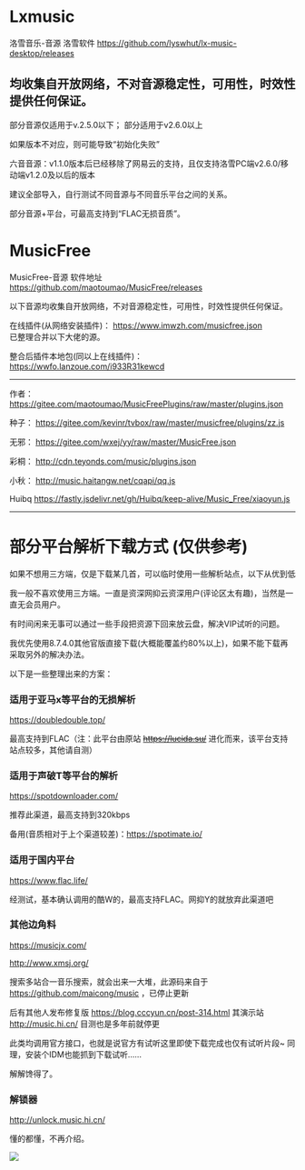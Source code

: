 # Lxmusic
洛雪音乐-音源
洛雪软件 https://github.com/lyswhut/lx-music-desktop/releases

均收集自开放网络，不对音源稳定性，可用性，时效性提供任何保证。
-------

部分音源仅适用于v.2.5.0以下； 部分适用于v2.6.0以上

如果版本不对应，则可能导致“初始化失败”

六音音源：v1.1.0版本后已经移除了网易云的支持，且仅支持洛雪PC端v2.6.0/移动端v1.2.0及以后的版本


建议全部导入，自行测试不同音源与不同音乐平台之间的关系。

部分音源+平台，可最高支持到“FLAC无损音质”。




# MusicFree
MusicFree-音源
软件地址 https://github.com/maotoumao/MusicFree/releases

以下音源均收集自开放网络，不对音源稳定性，可用性，时效性提供任何保证。


在线插件(从网络安装插件)：      https://www.imwzh.com/musicfree.json  
已整理合并以下大佬的源。

整合后插件本地包(同以上在线插件)：https://wwfo.lanzoue.com/i933R31kewcd

-------
作者：         https://gitee.com/maotoumao/MusicFreePlugins/raw/master/plugins.json

种子：         https://gitee.com/kevinr/tvbox/raw/master/musicfree/plugins/zz.js

无邪：          https://gitee.com/wxej/yy/raw/master/MusicFree.json

彩桐：          http://cdn.teyonds.com/music/plugins.json

小秋：          http://music.haitangw.net/cqapi/qq.js

Huibq          https://fastly.jsdelivr.net/gh/Huibq/keep-alive/Music_Free/xiaoyun.js

-------


# 部分平台解析下载方式 (仅供参考)
如果不想用三方端，仅是下载某几首，可以临时使用一些解析站点，以下从优到低

我一般不喜欢使用三方端。一直是资深网抑云资深用户(评论区太有趣)，当然是一直无会员用户。

有时间闲来无事可以通过一些手段把资源下回来放云盘，解决VIP试听的问题。

我优先使用8.7.4.0其他官版直接下载(大概能覆盖约80%以上)，如果不能下载再采取另外的解决办法。

以下是一些整理出来的方案：

### 适用于亚马x等平台的无损解析

https://doubledouble.top/  

最高支持到FLAC（注：此平台由原站 ~~https://lucida.su/~~ 进化而来，该平台支持站点较多，其他请自测）

### 适用于声破T等平台的解析

https://spotdownloader.com/

推荐此渠道，最高支持到320kbps

备用(音质相对于上个渠道较差)：https://spotimate.io/

### 适用于国内平台

https://www.flac.life/

经测试，基本确认调用的酷W的，最高支持FLAC。网抑Y的就放弃此渠道吧

### 其他边角料

https://musicjx.com/ 

http://www.xmsj.org/ 

搜索多站合一音乐搜索，就会出来一大堆，此源码来自于 https://github.com/maicong/music ，已停止更新

后有其他人发布修复版 https://blog.cccyun.cn/post-314.html  其演示站  http://music.hi.cn/ 目测也是多年前就停更

此类均调用官方接口，也就是说官方有试听这里即使下载完成也仅有试听片段~    同理，安装个IDM也能抓到下载试听……

解解馋得了。

### 解锁器

http://unlock.music.hi.cn/

懂的都懂，不再介绍。

![](https://raw.githubusercontent.com/hiboxs/a/main/image.png)
